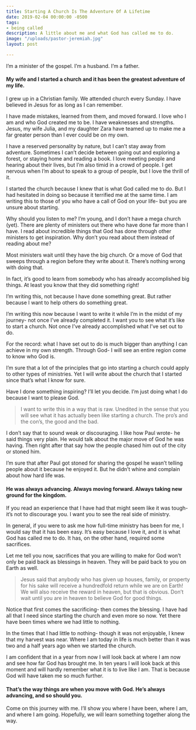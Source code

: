 ```yaml
---
title: Starting A Church Is The Adventure Of A Lifetime
date: 2019-02-04 00:00:00 -0500
tags:
- being called
description: A little about me and what God has called me to do.
image: "/uploads/pastor-jeremiah.jpg"
layout: post

---
```

I’m a minister of the gospel. I’m a husband. I’m a father.

#### My wife and I started a church and it has been the greatest adventure of my life.

I grew up in a Christian family. We attended church every Sunday. I have believed in Jesus for as long as I can remember.

I have made mistakes, learned from them, and moved forward. I love who I am and who God created me to be. I have weaknesses and strengths. Jesus, my wife Julia, and my daughter Zara have teamed up to make me a far greater person than I ever could be on my own.

I have a reserved personality by nature, but I can’t stay away from adventure. Sometimes I can’t decide between going out and exploring a forest, or staying home and reading a book. I love meeting people and hearing about their lives, but I’m also timid in a crowd of people. I get nervous when I’m about to speak to a group of people, but I love the thrill of it.

I started the church because I knew that is what God called me to do. But I had hesitated in doing so because it terrified me at the same time. I am writing this to those of you who have a call of God on your life- but you are unsure about starting.

Why should you listen to me? I’m young, and I don’t have a mega church (yet). There are plenty of ministers out there who have done far more than I have. I read about incredible things that God has done through other ministers to get inspiration. Why don’t you read about them instead of reading about me?

Most ministers wait until they have the big church. Or a move of God that sweeps through a region before they write about it. There’s nothing wrong with doing that.

In fact, it’s good to learn from somebody who has already accomplished big things. At least you know that they did something right!

I’m writing this, not because I have done something great. But rather because I want to help others do something great.

I’m writing this now because I want to write it while I’m in the midst of my journey- not once I’ve already completed it. I want you to see what it’s like to start a church. Not once I’ve already accomplished what I’ve set out to do.

For the record: what I have set out to do is much bigger than anything I can achieve in my own strength. Through God- I will see an entire region come to know who God is.

I’m sure that a lot of the principles that go into starting a church could apply to other types of ministries. Yet I will write about the church that I started since that’s what I know for sure.

Have I done something inspiring? I’ll let you decide. I’m just doing what I do because I want to please God.

> I want to write this in a way that is raw. Unedited in the sense that you will see what it has actually been like starting a church. The pro’s and the con’s, the good and the bad.

I don’t say that to sound weak or discouraging. I like how Paul wrote- he said things very plain. He would talk about the major move of God he was having. Then right after that say how the people chased him out of the city or stoned him.

I’m sure that after Paul got stoned for sharing the gospel he wasn’t telling people about it because he enjoyed it. But he didn’t whine and complain about how hard life was.

#### He was always advancing. Always moving forward. Always taking new ground for the kingdom.

If you read an experience that I have had that might seem like it was tough- it’s not to discourage you. I want you to see the real side of ministry.

In general, if you were to ask me how full-time ministry has been for me, I would say that it has been easy. It’s easy because I love it, and it is what God has called me to do. It has, on the other hand, required some sacrifices.

Let me tell you now, sacrifices that you are willing to make for God won’t only be paid back as blessings in heaven. They will be paid back to you on Earth as well.

> Jesus said that anybody who has given up houses, family, or property for his sake will receive a hundredfold return while we are on Earth! We will also receive the reward in heaven, but that is obvious. Don’t wait until you are in heaven to believe God for good things.

Notice that first comes the sacrificing- then comes the blessing. I have had all that I need since starting the church and even more so now. Yet there have been times where we had little to nothing.

In the times that I had little to nothing- though it was not enjoyable, I knew that my harvest was near. Where I am today in life is much better than it was two and a half years ago when we started the church.

I am confident that in a year from now I will look back at where I am now and see how far God has brought me. In ten years I will look back at this moment and will hardly remember what it is to live like I am. That is because God will have taken me so much further.

#### That’s the way things are when you move with God. He’s always advancing, and so should you.

Come on this journey with me. I’ll show you where I have been, where I am, and where I am going. Hopefully, we will learn something together along the way.